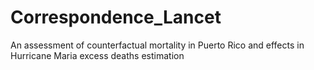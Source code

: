 # Correspondence_Lancet
An assessment of counterfactual mortality in Puerto Rico and effects in Hurricane Maria excess deaths estimation
